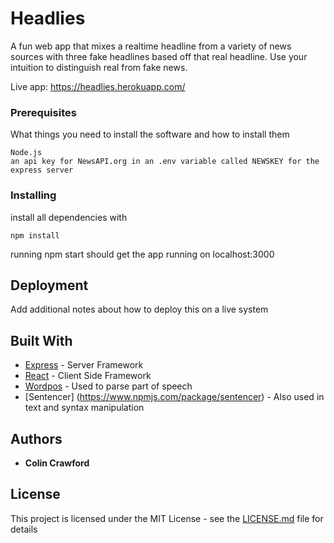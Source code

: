# Headlies

A fun web app that mixes a realtime headline from a variety of news sources with three fake headlines based off that real headline. Use your intuition to distinguish real from fake news. 

Live app: https://headlies.herokuapp.com/

### Prerequisites

What things you need to install the software and how to install them

```
Node.js
an api key for NewsAPI.org in an .env variable called NEWSKEY for the express server
```

### Installing

install all dependencies with 

```
npm install
```

running npm start should get the app running on localhost:3000


## Deployment

Add additional notes about how to deploy this on a live system

## Built With

* [Express](https://expressjs.com/) - Server Framework
* [React](https://react.foundation/) - Client Side Framework
* [Wordpos](https://github.com/moos/wordpos) - Used to parse part of speech
* [Sentencer] (https://www.npmjs.com/package/sentencer) - Also used in text and syntax manipulation

## Authors

* **Colin Crawford**

## License

This project is licensed under the MIT License - see the [LICENSE.md](LICENSE.md) file for details